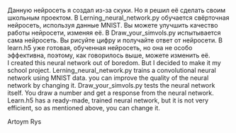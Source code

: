 Данную нейросеть я создал из-за скуки. Но я решил её сделать своим школьным проектом. В Lerning_neural_network.py обучается свёрточная нейросеть, используя данные MNIST. Вы можете улучшить
качество работы нейросети, изменяя её. В Draw_your_simvols.py испытывается сама нейросеть. Вы рисуйте цифру и получайте ответ от нейросети. В learn.h5 уже готовая, обученная нейросеть, но
она не особо эффективна, поэтому, как говорилось выше, можете изменить её.
\
I created this neural network out of boredom. But I decided to make it my school project. Lerning_neural_network.py trains a convolutional neural network using MNIST data. you can improve
the quality of the neural network by changing it. Draw_your_simvols.py tests the neural network itself. You draw a number and get a response from the neural network. Learn.h5 has a ready-made, trained neural network, but
it is not very efficient, so as mentioned above, you can change it.

Artoym Rys
